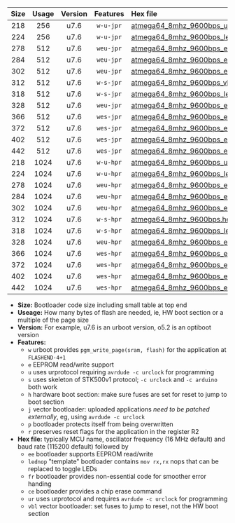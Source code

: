 |Size|Usage|Version|Features|Hex file|
|:-:|:-:|:-:|:-:|:--|
|218|256|u7.6|`w-u-jpr`|[atmega64_8mhz_9600bps_ur_vbl.hex](https://raw.githubusercontent.com/stefanrueger/urboot/main//atmega64_8mhz_9600bps_ur_vbl.hex)|
|224|256|u7.6|`w-u-jpr`|[atmega64_8mhz_9600bps_lednop_ur_vbl.hex](https://raw.githubusercontent.com/stefanrueger/urboot/main//atmega64_8mhz_9600bps_lednop_ur_vbl.hex)|
|278|512|u7.6|`weu-jpr`|[atmega64_8mhz_9600bps_ee_ur_vbl.hex](https://raw.githubusercontent.com/stefanrueger/urboot/main//atmega64_8mhz_9600bps_ee_ur_vbl.hex)|
|284|512|u7.6|`weu-jpr`|[atmega64_8mhz_9600bps_ee_lednop_ur_vbl.hex](https://raw.githubusercontent.com/stefanrueger/urboot/main//atmega64_8mhz_9600bps_ee_lednop_ur_vbl.hex)|
|302|512|u7.6|`weu-jpr`|[atmega64_8mhz_9600bps_ee_lednop_fr_ur_vbl.hex](https://raw.githubusercontent.com/stefanrueger/urboot/main//atmega64_8mhz_9600bps_ee_lednop_fr_ur_vbl.hex)|
|312|512|u7.6|`w-s-jpr`|[atmega64_8mhz_9600bps_vbl.hex](https://raw.githubusercontent.com/stefanrueger/urboot/main//atmega64_8mhz_9600bps_vbl.hex)|
|318|512|u7.6|`w-s-jpr`|[atmega64_8mhz_9600bps_lednop_vbl.hex](https://raw.githubusercontent.com/stefanrueger/urboot/main//atmega64_8mhz_9600bps_lednop_vbl.hex)|
|328|512|u7.6|`weu-jpr`|[atmega64_8mhz_9600bps_ee_lednop_fr_ce_ur_vbl.hex](https://raw.githubusercontent.com/stefanrueger/urboot/main//atmega64_8mhz_9600bps_ee_lednop_fr_ce_ur_vbl.hex)|
|366|512|u7.6|`wes-jpr`|[atmega64_8mhz_9600bps_ee_vbl.hex](https://raw.githubusercontent.com/stefanrueger/urboot/main//atmega64_8mhz_9600bps_ee_vbl.hex)|
|372|512|u7.6|`wes-jpr`|[atmega64_8mhz_9600bps_ee_lednop_vbl.hex](https://raw.githubusercontent.com/stefanrueger/urboot/main//atmega64_8mhz_9600bps_ee_lednop_vbl.hex)|
|402|512|u7.6|`wes-jpr`|[atmega64_8mhz_9600bps_ee_lednop_fr_vbl.hex](https://raw.githubusercontent.com/stefanrueger/urboot/main//atmega64_8mhz_9600bps_ee_lednop_fr_vbl.hex)|
|442|512|u7.6|`wes-jpr`|[atmega64_8mhz_9600bps_ee_lednop_fr_ce_vbl.hex](https://raw.githubusercontent.com/stefanrueger/urboot/main//atmega64_8mhz_9600bps_ee_lednop_fr_ce_vbl.hex)|
|218|1024|u7.6|`w-u-hpr`|[atmega64_8mhz_9600bps_ur.hex](https://raw.githubusercontent.com/stefanrueger/urboot/main//atmega64_8mhz_9600bps_ur.hex)|
|224|1024|u7.6|`w-u-hpr`|[atmega64_8mhz_9600bps_lednop_ur.hex](https://raw.githubusercontent.com/stefanrueger/urboot/main//atmega64_8mhz_9600bps_lednop_ur.hex)|
|278|1024|u7.6|`weu-hpr`|[atmega64_8mhz_9600bps_ee_ur.hex](https://raw.githubusercontent.com/stefanrueger/urboot/main//atmega64_8mhz_9600bps_ee_ur.hex)|
|284|1024|u7.6|`weu-hpr`|[atmega64_8mhz_9600bps_ee_lednop_ur.hex](https://raw.githubusercontent.com/stefanrueger/urboot/main//atmega64_8mhz_9600bps_ee_lednop_ur.hex)|
|302|1024|u7.6|`weu-hpr`|[atmega64_8mhz_9600bps_ee_lednop_fr_ur.hex](https://raw.githubusercontent.com/stefanrueger/urboot/main//atmega64_8mhz_9600bps_ee_lednop_fr_ur.hex)|
|312|1024|u7.6|`w-s-hpr`|[atmega64_8mhz_9600bps.hex](https://raw.githubusercontent.com/stefanrueger/urboot/main//atmega64_8mhz_9600bps.hex)|
|318|1024|u7.6|`w-s-hpr`|[atmega64_8mhz_9600bps_lednop.hex](https://raw.githubusercontent.com/stefanrueger/urboot/main//atmega64_8mhz_9600bps_lednop.hex)|
|328|1024|u7.6|`weu-hpr`|[atmega64_8mhz_9600bps_ee_lednop_fr_ce_ur.hex](https://raw.githubusercontent.com/stefanrueger/urboot/main//atmega64_8mhz_9600bps_ee_lednop_fr_ce_ur.hex)|
|366|1024|u7.6|`wes-hpr`|[atmega64_8mhz_9600bps_ee.hex](https://raw.githubusercontent.com/stefanrueger/urboot/main//atmega64_8mhz_9600bps_ee.hex)|
|372|1024|u7.6|`wes-hpr`|[atmega64_8mhz_9600bps_ee_lednop.hex](https://raw.githubusercontent.com/stefanrueger/urboot/main//atmega64_8mhz_9600bps_ee_lednop.hex)|
|402|1024|u7.6|`wes-hpr`|[atmega64_8mhz_9600bps_ee_lednop_fr.hex](https://raw.githubusercontent.com/stefanrueger/urboot/main//atmega64_8mhz_9600bps_ee_lednop_fr.hex)|
|442|1024|u7.6|`wes-hpr`|[atmega64_8mhz_9600bps_ee_lednop_fr_ce.hex](https://raw.githubusercontent.com/stefanrueger/urboot/main//atmega64_8mhz_9600bps_ee_lednop_fr_ce.hex)|

- **Size:** Bootloader code size including small table at top end
- **Useage:** How many bytes of flash are needed, ie, HW boot section or a multiple of the page size
- **Version:** For example, u7.6 is an urboot version, o5.2 is an optiboot version
- **Features:**
  + `w` urboot provides `pgm_write_page(sram, flash)` for the application at `FLASHEND-4+1`
  + `e` EEPROM read/write support
  + `u` uses urprotocol requiring `avrdude -c urclock` for programming
  + `s` uses skeleton of STK500v1 protocol; `-c urclock` and `-c arduino` both work
  + `h` hardware boot section: make sure fuses are set for reset to jump to boot section
  + `j` vector bootloader: uploaded applications *need to be patched externally*, eg, using `avrdude -c urclock`
  + `p` bootloader protects itself from being overwritten
  + `r` preserves reset flags for the application in the register R2
- **Hex file:** typically MCU name, oscillator frequency (16 MHz default) and baud rate (115200 default) followed by
  + `ee` bootloader supports EEPROM read/write
  + `lednop` "template" bootloader contains `mov rx,rx` nops that can be replaced to toggle LEDs
  + `fr` bootloader provides non-essential code for smoother error handing
  + `ce` bootloader provides a chip erase command
  + `ur` uses urprotocol and requires `avrdude -c urclock` for programming
  + `vbl` vector bootloader: set fuses to jump to reset, not the HW boot section

